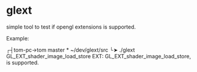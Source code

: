 glext
=========

simple tool to test if opengl extensions is supported.

Example:

 ┌┤tom-pc->tom master * ~/dev/glext/src
 └➤ ./glext GL_EXT_shader_image_load_store
EXT: GL_EXT_shader_image_load_store, is supported.
